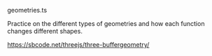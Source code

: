 geometries.ts

Practice on the different types of geometries and how each function changes different shapes.

https://sbcode.net/threejs/three-buffergeometry/
